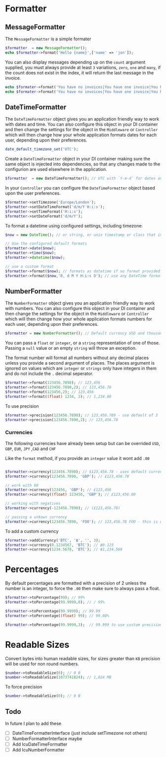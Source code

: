 # Formatter

## MessageFormatter

The `MessageFormatter` is a simple formater

```php
$formatter  = new MessageFormatter();
echo $formatter->format('Hello {name}',['name' => 'jon']);
```

You can also display messages depending up on the `count` argument supplied, you must always provide at least `3` variations, `zero`, `one` and `many`, if the count does not exist in the index, it will return the last message in the invoice.

```php
echo $formater->format('You have no invoices|You have one invoice|You have {count} invoices',['count' => 4]); // you have 4 invoices
echo $formater->format('You have no invoices|You have one invoice|You have two invoices| You have {count} invoices',['count' => 3]); // you have 3 invoices
```

## DateTimeFormatter

The `DateTimeFormatter` object gives you an application friendly way to work with dates and time. You can also configure this object
in your DI container and then change the settings for the object in the `Middleware` or `Controller` which will then change how your whole application formats dates for each user, depending upon their preferences.

```php
date_default_timezone_set('UTC');
```

Create a `DateTimeFormatter` object in your DI container making sure the same object is injected into dependencies, so that any changes made to the configurion are used elsewhere in the application.

```php
$formatter  = new DateTimeFormatter(); // UTC with `Y-m-d` for dates and  `H:i:s` for times or `Y-m-d H:i:s` for datetime
```

In your `Controller` you can configure the `DateTimeFormatter` object based upon the user preferences.

```php
$formatter->setTimezone('Europe/London');
$formatter->setDateTimeFormat('d/m/Y H:i:s');
$formatter->setTimeFormat('H:i:s');
$formatter->setDateFormat('d/m/Y');
```

To format a datetime using configured settings, including timezone:

```php
$now = new DateTime(); // or string, or unix timestamp or class that implements Stringable

// Use the configured default formats
$formatter->date($now);
$formatter->time($now);
$formatter->datetime($now);

// use a custom format
$formatter->format($now); // formats as datetime if no format provided
$formatter->format($now,'D, d M Y H:i:s O'); // use any DateTime format but still converting to user timezone

```

## NumberFormatter

The `NumberFormatter` object gives you an application friendly way to work with numbers. You can also configure this object
in your DI container and then change the settings for the object in the `Middleware` or `Controller` which will then change how your whole application formats numbers for each user, depending upon their preferences.

```php
$formatter = new NumberFormatter(); // Default currency USD and thousands symbol configured to , and decimals symbol to .
```

You can pass a `float` or `integer`, or a `string` representation of one of those. Passing a `null` value or an empty `string` will throw
an exception.

The format number will format all numbers without any decimal places unless you provide a second argument of places. The places argument is ignored
on values which are `integer` or `strings` only have integers in them and do not include the `.` decimal seperator.

```php
$formatter->format(123456.7890); // 123,456
$formatter->format(123456.7890,2); // 123,456.78
$formatter->format(123456,2); // 123,456 
$formatter->format((float) 1234, 2); // 1,234.00
```

To use precision

```php
$formatter->precision(123456.7890); // 123,456.789 - use default of 3
$formatter->precision(123456.7890,2); // 123,456.78
```

### Currencies

The following currencies have already been setup but can be overrided `USD`, `GBP`, `EUR`, `JPY` ,`CAD` and `CHF`

Like the `format` method, if you provide an `integer` value it wont add `.00` 

```php

$formatter->currency(123456.7890); // $123,456.78 - uses default currency USD and currency setting of 2
$formatter->currency(123456.7890, 'GBP'); // £123,456.78

// work with 00
$formatter->currency(123456, 'GBP'); // £123,456
$formatter->currency((float) 123456, 'GBP'); // £123,456.00

// working with negatives
$formatter->currency(-123456.7890); // (£123,456.78)

// passing a unkown currency
$formatter->currency(123456.7890, 'FOO'); // 123,456.78 FOO - this is unkown currency
```

To add a custom currency

```php
$formatter->addCurrency('BTC', '฿', '', 3);
$formatter->currency(0.1234567, 'BTC'); // ฿0.123
$formatter->currency(1234.5678, 'BTC'); // ฿1,234.568
```


# Percentages

By default percentages are formatted with a precision of 2 unless the number is an integer, to force the `.00` then make sure to always
pass a float.

```php
$formatter->toPercentage(99); // 99% 
$formatter->toPercentage(99.9999,0); // / 99%

$formatter->toPercentage(99.9999); // 99.99
$formatter->toPercentage((float) 99); // 99.00% 

$formatter->toPercentage(99.9999,3);  // 99.999 to use custom precision
```

# Readable Sizes

Convert bytes into human readable sizes, for sizes greater than `KB` precision will be used for non round numbers.

```php
$number->toReadableSize(0); // 0 B
$number->toReadableSize(1073741824); // 1,024 MB
```

To force precision

```php
$number->toReadableSize(0); // 0 B
```


## Todo

In future I plan to add these

- [ ] DateTimeFormatterInterface (just include setTimezone not others)
- [ ] NumberFormatterInterface maybe
- [ ] Add IcuDateTimeFormatter
- [ ] Add IcuNumberFormatter